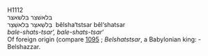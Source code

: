 H1112  
בּלאשׁצּר בּלשׁאצּר  
בֵּלשַׁאצַּּר בֵּלאשַׁצַר ‎ bêlsha‘tstsar bêl‘shatsar  
*bale-shats-tsar‘,* *bale-shats-tsar‘*  
Of foreign origin (compare [1095](h1095) ; *Belshatstsar*, a Babylonian
king: - Belshazzar.  
